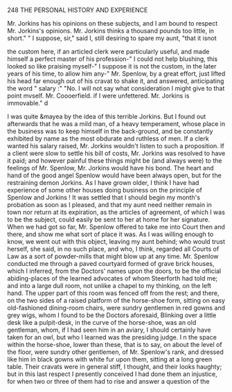 248           THE PERSONAL HISTORY AND EXPERIENCE

Mr. Jorkins has his opinions on these subjects, and I am bound to respect
 Mr. Jorkins's opinions. Mr. Jorkins thinks a thousand pounds too little,
in short."
   " I suppose, sir," said I, still desiring to spare my aunt, "that it isnot

the custom here, if an articled clerk were particularly useful, and made
himself a perfect master of his profession-" I could not help blushing,
this looked so like praising myself-" I suppose it is not the custom, in
the later years of his time, to allow him any-"
   Mr. Spenlow, by a great effort, just lifted his head far enough out of his
cravat to shake it, and answered, anticipating the word " salary :"
   "No. I will not say what consideration I might give to that point
mvself. Mr. Coooerfield. if I were unfettered. Mr. Jorkins is immovable."
  d

   I was quite &mayea by the idea of this terrible Jorkins. But I found
out afterwards that he was a mild man, of a heavy temperament, whose
place in the business was to keep himself in the back-ground, and be
constantly exhibited by name as the most obdurate and ruthless of men.
If a clerk wanted his salary raised, Mr. Jorkins wouldn't listen to such a
proposition. If a client were slow to settle his bill of costs, Mr. Jorkins
was resolved to have it paid; and however painful these things might
be (and always were) to the feelings of Mr. Spenlow, Mr. Jorkins would
have his bond. The heart and hand of the good angel Spenlow would
have been always open, but for the restraining demon Jorkins. As I have
grown older, I think I have had experience of some other houses doing
business on the principle of Spenlow and Jorkins !
   It was settled that I should begin my month's probation as soon as I
pleased, and that my aunt need neither remain in town nor return at its
expiration, as the articles of agreement, of which I was to be the subject,
could easily be sent to her at home for her signature. When we had got
so far, Mr. Spenlow offered to take me into Court then and there, and
show me what sort of place it was. As I was willing enough to know, we
went out with this object, leaving my aunt behind; who would trust
herself, she said, in no such place, and who, I think, regarded all Courts
of Law as a sort of powder-mills that might blow up at any time.
   Mr. Spenlow conducted me through a paved courtyard formed of grave
brick houses, which I inferred, from the Doctors' names upon the doors, to
be the official abiding-places of the learned advocates of whom Steerforth
had told me; and into a large dull room, not unlike a chapel to my
thinking, on the left hand. The upper part of this room was fenced off
from the rest; and there, on the two sides of a raised platform of the
horse-shoe form, sitting on easy old-fashioned dining-room chairs, were
sundry gentlemen in red gowns and grey wigs, whom I found to be the
Doctors aforesaid, Blinking over a little desk like a pulpit-desk, in the
curve of the horse-shoe, was an old gentleman, whom, if I had seen him
in an aviary, I should certainly have taken for an owl, but who I learned
was the presiding judge. I n the space within the horse-shoe, lower
than these, that is to say, on about the level of the floor, were sundry
other gentlemen, of Mr. Spenlow's rank, and dressed like him in black
gowns with white fur upon them, sitting at a long green table. Their
cravats were in general stiff, I thought, and their looks haughty; but in
this last respect I presently conceived I had done them an injustice, for
when two or three of them had to rise and answer a question of the
